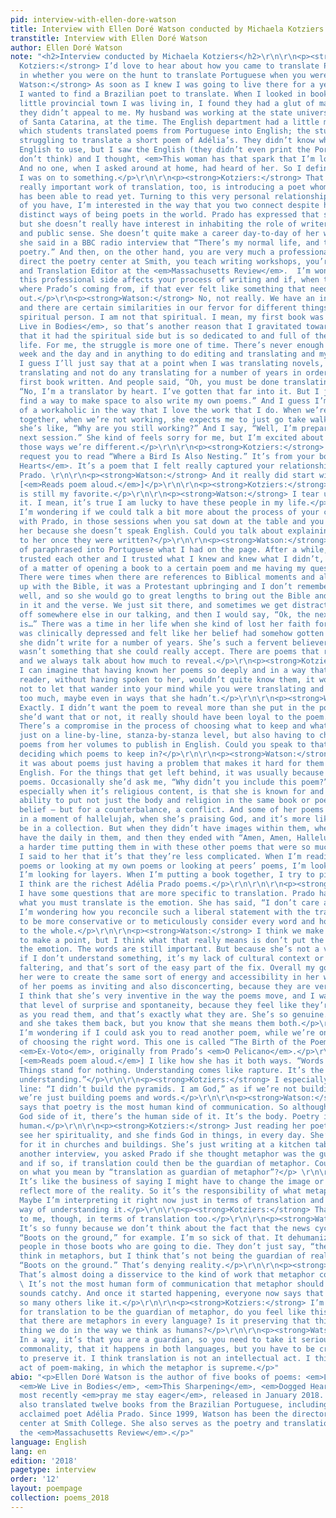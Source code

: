```yaml
---
pid: interview-with-ellen-dore-watson
title: Interview with Ellen Doré Watson conducted by Michaela Kotziers
transtitle: Interview with Ellen Doré Watson
author: Ellen Doré Watson
note: "<h2>Interview conducted by Michaela Kotziers</h2>\r\n\r\n<p><strong>Michaela
  Kotziers:</strong> I’d love to hear about how you came to translate Prado. I’m interested
  in whether you were on the hunt to translate Portuguese when you were in Brazil.</p>\r\n\r\n<p><strong>Ellen
  Watson:</strong> As soon as I knew I was going to live there for a year, I knew
  I wanted to find a Brazilian poet to translate. When I looked in bookstores in the
  little provincial town I was living in, I found they had a glut of male poets, and
  they didn’t appeal to me. My husband was working at the state university, University
  of Santa Catarina, at the time. The English department had a little magazine in
  which students translated poems from Portuguese into English; the students were
  struggling to translate a short poem of Adélia’s. They didn’t know which idiom in
  English to use, but I saw the English (they didn’t even print the Portuguese, I
  don’t think) and I thought, <em>This woman has that spark that I’m looking for</em>.
  And no one, when I asked around at home, had heard of her. So I definitely thought
  I was on to something.</p>\r\n\r\n<p><strong>Kotziers:</strong> That’s part of the
  really important work of translation, too, is introducing a poet whom no one else
  has been able to read yet. Turning to this very personal relationship that the two
  of you have, I’m interested in the way that you two connect despite having very
  distinct ways of being poets in the world. Prado has expressed that she’s an author,
  but she doesn’t really have interest in inhabiting the role of writer in the professional
  and public sense. She doesn’t quite make a career day-to-day of her writing, and
  she said in a BBC radio interview that “There’s my normal life, and then there’s
  poetry.” And then, on the other hand, you are very much a professional writer. You
  direct the poetry center at Smith, you teach writing workshops, you’re the Poetry
  and Translation Editor at the <em>Massachusetts Review</em>.  I’m wondering how
  this professional side affects your process of writing and if, when trying to understand
  where Prado’s coming from, if that ever felt like something that needed to be worked
  out.</p>\r\n<p><strong>Watson:</strong> No, not really. We have an incredible bond,
  and there are certain similarities in our fervor for different things. She is the
  spiritual person. I am not that spiritual. I mean, my first book was called <em>We
  Live in Bodies</em>, so that’s another reason that I gravitated towards her work:
  that it had the spiritual side but is so dedicated to and full of the body and daily
  life. For me, the struggle is more one of time. There’s never enough time in the
  week and the day and in anything to do editing and translating and my own writing.
  I guess I’ll just say that at a point when I was translating novels, I had to quit
  translating and not do any translating for a number of years in order to get my
  first book written. And people said, “Oh, you must be done translating.” And I said,
  “No, I’m a translator by heart. I’ve gotten that far into it. But I just have to
  find a way to make space to also write my own poems.” And I guess I’m a little bit
  of a workaholic in the way that I love the work that I do. When we’re in Divinopolis
  together, when we’re not working, she expects me to just go take walks, relax, and
  she’s like, “Why are you still working?” And I say, “Well, I’m preparing for our
  next session.” She kind of feels sorry for me, but I’m excited about this! So in
  those ways we’re different.</p>\r\n\r\n<p><strong>Kotziers:</strong> I’d like to
  request you to read “Where a Bird Is Also Nesting.” It’s from your book <em>Dogged
  Hearts</em>. It’s a poem that I felt really captured your relationship with Adélia
  Prado. \r\n\r\n<p><strong>Watson:</strong> And it really did start with this pineapple.
  [<em>Reads poem aloud.</em>]</p>\r\n\r\n<p><strong>Kotziers:</strong> The last line
  is still my favorite.</p>\r\n\r\n<p><strong>Watson:</strong> I tear up when I say
  it. I mean, it’s true I am lucky to have these people in my life.</p>\r\n\r\n<p><strong>Kotziers:</strong>
  I’m wondering if we could talk a bit more about the process of your collaboration
  with Prado, in those sessions when you sat down at the table and you wrote with
  her because she doesn’t speak English. Could you talk about explaining your translations
  to her once they were written?</p>\r\n\r\n<p><strong>Watson:</strong> Well, I sort
  of paraphrased into Portuguese what I had on the page. After a while, when we both
  trusted each other and I trusted what I knew and knew what I didn’t, it was more
  of a matter of opening a book to a certain poem and me having my questions ready.
  There were times when there are references to Biblical moments and although I grew
  up with the Bible, it was a Protestant upbringing and I don’t remember it all that
  well, and so she would go to great lengths to bring out the Bible and show me what’s
  in it and the verse. We just sit there, and sometimes we get distracted and wander
  off somewhere else in our talking, and then I would say, “Ok, the next question
  is…” There was a time in her life when she kind of lost her faith for a while. She
  was clinically depressed and felt like her belief had somehow gotten frail, and
  she didn’t write for a number of years. She’s such a fervent believer that doubt
  wasn’t something that she could really accept. There are poems that refer to that,
  and we always talk about how much to reveal.</p>\r\n<p><strong>Kotziers:</strong>
  I can imagine that having known her poems so deeply and in a way that any other
  reader, without having spoken to her, wouldn’t quite know them, it would be difficult
  not to let that wander into your mind while you were translating and let it show
  too much, maybe even in ways that she hadn’t.</p>\r\n\r\n<p><strong>Watson:</strong>
  Exactly. I didn’t want the poem to reveal more than she put in the poem. Whether
  she’d want that or not, it really should have been loyal to the poem.</p>\r\n\r\n<p><strong>Kotziers:</strong>
  There’s a compromise in the process of choosing what to keep and what to omit. Not
  just on a line-by-line, stanza-by-stanza level, but also having to choose which
  poems from her volumes to publish in English. Could you speak to that process of
  deciding which poems to keep in?</p>\r\n\r\n<p><strong>Watson:</strong> Sometimes
  it was about poems just having a problem that makes it hard for them to work in
  English. For the things that get left behind, it was usually because they’re weaker
  poems. Occasionally she’d ask me, “Why didn’t you include this poem?” and I’d say,
  especially when it’s religious content, is that she is known for and unique in her
  ability to put not just the body and religion in the same book or poem — sex and
  belief — but for a counterbalance, a conflict. And some of her poems are just written
  in a moment of hallelujah, when she’s praising God, and it’s more likely they could
  be in a collection. But when they didn’t have images within them, when they didn’t
  have the daily in them, and then they ended with “Amen, Amen, Hallelujah,” I had
  a harder time putting them in with these other poems that were so much more substantial.
  I said to her that it’s that they’re less complicated. When I’m reading student
  poems or looking at my own poems or looking at peers’ poems, I’m looking for complexity.
  I’m looking for layers. When I’m putting a book together, I try to pick out what
  I think are the richest Adélia Prado poems.</p>\r\n\r\n\r\n<p><strong>Kotziers:</strong>
  I have some questions that are more specific to translation. Prado has said that
  what you must translate is the emotion. She has said, “I don’t care about the word.”
  I’m wondering how you reconcile such a liberal statement with the translator’s impulse
  to be more conservative or to meticulously consider every word and how it relates
  to the whole.</p>\r\n\r\n<p><strong>Watson:</strong> I think we make blanket statements
  to make a point, but I think what that really means is don’t put the word above
  the emotion. The words are still important. But because she’s not a veiled poet,
  if I don’t understand something, it’s my lack of cultural context or Portuguese
  faltering, and that’s sort of the easy part of the fix. Overall my goals in translating
  her were to create the same sort of energy and accessibility in her work. I think
  of her poems as inviting and also disconcerting, because they are very open-armed.
  I think that she’s very inventive in the way the poems move, and I want to keep
  that level of surprise and spontaneity, because they feel like they’re just happening
  as you read them, and that’s exactly what they are. She’s so genuine. She says things
  and she takes them back, but you know that she means them both.</p>\r\n\r\n<p><strong>Kotziers:</strong>
  I’m wondering if I could ask you to read another poem, while we’re on the topic
  of choosing the right word. This one is called “The Birth of the Poem.” It’s in
  <em>Ex-Voto</em>, originally from Prado’s <em>O Pelicano</em>.</p>\r\n\r\n<p><strong>Watson:</strong>
  [<em>Reads poem aloud.</em>] I like how she has it both ways. “Words stand for things.
  Things stand for nothing. Understanding comes like rapture. It’s the same as not
  understanding.”</p>\r\n\r\n<p><strong>Kotziers:</strong> I especially love the last
  line: “I didn’t build the pyramids. I am God,” as if we’re not building things;
  we’re just building poems and words.</p>\r\n\r\n<p><strong>Watson:</strong> She
  says that poetry is the most human kind of communication. So although there’s the
  God side of it, there’s the human side of it. It’s the body. Poetry is the most
  human.</p>\r\n\r\n<p><strong>Kotziers:</strong> Just reading her poetry you can
  see her spirituality, and she finds God in things, in every day. She’s not searching
  for it in churches and buildings. She’s just writing at a kitchen table.</p>\r\n<p>In
  another interview, you asked Prado if she thought metaphor was the guardian of reality,
  and if so, if translation could then be the guardian of metaphor. Could you elaborate
  on what you mean by “translation as guardian of metaphor”?</p> \r\n\r\n<p><strong>Watson:</strong>
  It’s like the business of saying I might have to change the image or metaphor to
  reflect more of the reality. So it’s the responsibility of what metaphor you choose.
  Maybe I’m interpreting it right now just in terms of translation and there’s a broader
  way of understanding it.</p>\r\n\r\n<p><strong>Kotziers:</strong> That makes sense
  to me, though, in terms of translation too.</p>\r\n\r\n<p><strong>Watson:</strong>
  It’s so funny because we don’t think about the fact that the news cycle uses it.
  “Boots on the ground,” for example. I’m so sick of that. It dehumanizes boots. It’s
  people in those boots who are going to die. They don’t just say, “the troops.” We
  think in metaphors, but I think that’s not being the guardian of reality to say,
  “Boots on the ground.” That’s denying reality.</p>\r\n\r\n<p><strong>Kotziers:</strong>
  That’s almost doing a disservice to the kind of work that metaphor could be doing.</p>\r\n\r\n<p><strong>Watson:</strong>
  \ It’s not the most human form of communication that metaphor should be doing. It
  sounds catchy. And once it started happening, everyone now says that phrase and
  so many others like it.</p>\r\n\r\n<p><strong>Kotziers:</strong> I’m wondering,
  for translation to be the guardian of metaphor, do you feel like this means realizing
  that there are metaphors in every language? Is it preserving that this is a powerful
  thing we do in the way we think as humans?</p>\r\n\r\n<p><strong>Watson:</strong>
  In a way, it’s that you are a guardian, so you need to take it seriously. It’s the
  commonality, that it happens in both languages, but you have to be creative in order
  to preserve it. I think translation is not an intellectual act. I think it’s an
  act of poem-making, in which the metaphor is supreme.</p>"
abio: "<p>Ellen Doré Watson is the author of five books of poems: <em>Ladder Music</em>,
  <em>We Live in Bodies</em>, <em>This Sharpening</em>, <em>Dogged Hearts</em> and
  most recently <em>pray me stay eager</em>, released in January 2018. Watson has
  also translated twelve books from the Brazilian Portuguese, including works by the
  acclaimed poet Adélia Prado. Since 1999, Watson has been the director of the poetry
  center at Smith College. She also serves as the poetry and translation editor of
  the <em>Massachusetts Review</em>.</p>"
language: English
lang: en
edition: '2018'
pagetype: interview
order: '12'
layout: poempage
collection: poems_2018
---
```

